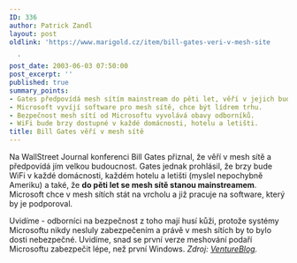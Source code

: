 ```yaml
---
ID: 336
author: Patrick Zandl
layout: post
oldlink: 'https://www.marigold.cz/item/bill-gates-veri-v-mesh-site

  '
post_date: 2003-06-03 07:50:00
post_excerpt: ''
published: true
summary_points:
- Gates předpovídá mesh sítím mainstream do pěti let, věří v jejich budoucnost.
- Microsoft vyvíjí software pro mesh sítě, chce být lídrem trhu.
- Bezpečnost mesh sítí od Microsoftu vyvolává obavy odborníků.
- WiFi bude brzy dostupné v každé domácnosti, hotelu a letišti.
title: Bill Gates věří v mesh sítě
---
```


<p>
Na WallStreet Journal konferenci Bill Gates přiznal, že věří v mesh sítě a předpovídá jím velkou budoucnost. Gates jednak prohlásil, že brzy bude WiFi v každé domácnosti, každém hotelu a letišti (myslel nepochybně Ameriku) a také, že <STRONG>do pěti let se mesh sítě stanou mainstreamem</STRONG>. Microsoft chce v mesh sítích stát na vrcholu a již pracuje na software, který by je podporoval. </p>

<p>
Uvidíme - odborníci na bezpečnost z toho mají husí kůži, protože systémy Microsoftu nikdy nesluly zabezpečením a právě v mesh sítích by to bylo dosti nebezpečné. Uvidíme, snad se první verze meshování podaří Microsoftu zabezpečit lépe, než první Windows. <EM>Zdroj: </EM><A href="http://www.ventureblog.com/articles/indiv/2003/000114.html" target=_blank><EM>VentureBlog</EM></A><EM>.</EM></p>